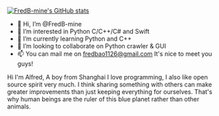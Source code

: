 [![FredB-mine's GitHub stats](https://github-readme-stats.vercel.app/api?username=FredB-mine)](https://github.com/anuraghazra/github-readme-stats)
- 👋 Hi, I’m @FredB-mine
- 👀 I’m interested in Python C/C++/C# and Swift
- 🌱 I’m currently learning Python and C++
- 💞️ I’m looking to collaborate on Python crawler & GUI
- 📫 You can mail me on fredbao1126@gmail.com
It's nice to meet you guys! 

Hi I'm Alfred, A boy from Shanghai
I love programming, I also like open source spirit very much. I think sharing something with others can make greater improvements than just keeping everything for ourselves. That's why human beings are the ruler of this blue planet rather than other animals.

<!---
FredB-mine/FredB-mine is a ✨ special ✨ repository because its `README.md` (this file) appears on your GitHub profile.
You can click the Preview link to take a look at your changes.
--->

